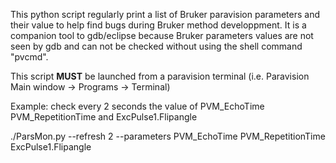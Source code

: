 This python script regularly print a list of Bruker paravision parameters and their value to help find bugs during Bruker method developpment.
It is a companion tool to gdb/eclipse because Bruker parameters values are not seen by gdb and can not be checked without using the shell command "pvcmd".

This script <b>MUST</b> be launched from a paravision terminal (i.e. Paravision Main window -> Programs -> Terminal)

Example: check every 2 seconds the value of PVM_EchoTime PVM_RepetitionTime and ExcPulse1.Flipangle

./ParsMon.py --refresh 2 --parameters PVM_EchoTime PVM_RepetitionTime ExcPulse1.Flipangle


